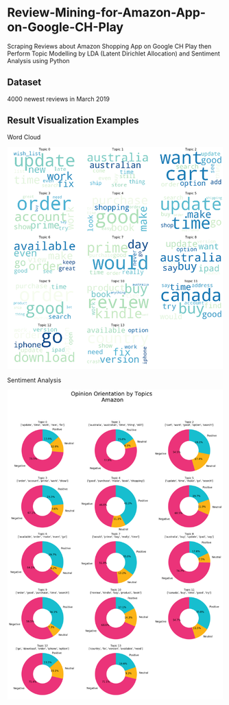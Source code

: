 # Review-Mining-for-Amazon-App-on-Google-CH-Play
Scraping Reviews about Amazon Shopping App on Google CH Play then Perform Topic Modelling by LDA (Latent Dirichlet Allocation) and Sentiment Analysis using Python 

## Dataset
4000 newest reviews in March 2019

## Result Visualization Examples

Word Cloud

![Image](https://github.com/dungtran209/Review-Mining-for-Amazon-App-on-Google-CH-Play/blob/master/result/WordCloud.png)


Sentiment Analysis

![Image of Yaktocat](https://github.com/dungtran209/Review-Mining-for-Amazon-App-on-Google-CH-Play/blob/master/result/Sentiment%20Analysis.png)

